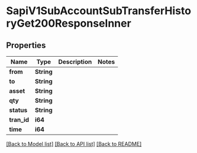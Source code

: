 # SapiV1SubAccountSubTransferHistoryGet200ResponseInner

## Properties

Name | Type | Description | Notes
------------ | ------------- | ------------- | -------------
**from** | **String** |  | 
**to** | **String** |  | 
**asset** | **String** |  | 
**qty** | **String** |  | 
**status** | **String** |  | 
**tran_id** | **i64** |  | 
**time** | **i64** |  | 

[[Back to Model list]](../README.md#documentation-for-models) [[Back to API list]](../README.md#documentation-for-api-endpoints) [[Back to README]](../README.md)


